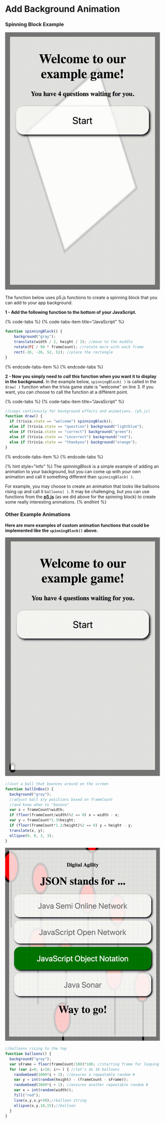 # Add Background Animation

### Spinning Block Example

![spinningBlock\( \)](../../.gitbook/assets/spin.gif)

The function below uses p5.js functions to create a spinning block that you can add to your app background. 

**1 - Add the following function to the bottom of your JavaScript.**

{% code-tabs %}
{% code-tabs-item title="JavaScript" %}
```javascript
function spinningBlock() { 
    background("gray"); 
    translate(width / 2, height / 2); //move to the middle
    rotate(PI / 90 * frameCount); //rotate more with each frame
    rect(-26, -26, 52, 52); //place the rectangle
}
```
{% endcode-tabs-item %}
{% endcode-tabs %}

**2 - Now you simply need to** _**call**_ **this function when you want it to display in the background.** In the example below, `spinningBlock( )` is called in the `draw( )` function when the trivia game state is "welcome" on line 3. If you want, you can choose to call the function at a different point.

{% code-tabs %}
{% code-tabs-item title="JavaScript" %}
```javascript
//Loops continously for background effects and animations. (p5.js)
function draw() {
  if (trivia.state == "welcome") spinningBlock();
  else if (trivia.state == "question") background("lightblue");
  else if (trivia.state == "correct") background("green");
  else if (trivia.state == "incorrect") background("red");
  else if (trivia.state == "thankyou") background("orange");
}
```
{% endcode-tabs-item %}
{% endcode-tabs %}

{% hint style="info" %}
The _spinningBlock_ is a simple example of adding an animation to your background, but you can come up with your own animation and call it something different than `spinningBlock( )`.   
  
For example, you may choose to create an animation that looks like balloons rising up and call it `balloons( )`.  It may be challenging, but you can use functions from the [**p5.js**](https://p5js.org) \(as we did above for the spinning block\) to create some really interesting animations.
{% endhint %}

### Other Example Animations

**Here are more examples of custom animation functions that could be implemented like the `spinningBlock()` above.**

![ballInBox\( \)](../../.gitbook/assets/bounce.gif)

```javascript
//Just a ball that bounces around on the screen
function ballInBox() {
  background("gray");
  //adjust ball x/y positions based on frameCount
  //and know when to "bounce"
  var x = frameCount%width;
  if (floor(frameCount/width)%2 == 0) x = width - x;
  var y = frameCount*1.3%height;
  if (floor(frameCount*1.3/height)%2 == 0) y = height - y;
  translate(x, y);
  ellipse(0, 0, 3, 3);
}
```

![balloons\( \)](../../.gitbook/assets/balloons.gif)

```javascript
//balloons rising to the top
function balloons() {
  background("gray");
  var sFrame = floor(frameCount/100)*100; //starting frame for looping
  for (var i=0; i<10; i++ ) { //let's do 10 balloons
    randomSeed(1000*i + 2); //ensures a repeatable random #
    var y = int(random(height) - (frameCount - sFrame));
    randomSeed(3000*i + 1); //ensures another repeatable random #
    var x = int(random(width));
    fill("red");
    line(x,y,x,y+30);//balloon string
    ellipse(x,y,10,15);//balloon
  }
}
```

